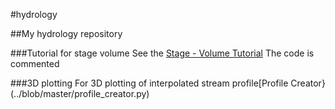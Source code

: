 #hydrology


##My hydrology repository

###Tutorial for stage volume
See the [Stage - Volume Tutorial](../blob/maseter/stage_volume_tutorial.py)
The code is commented  

###3D plotting
For 3D plotting of interpolated stream profile[Profile Creator}(../blob/master/profile_creator.py)

